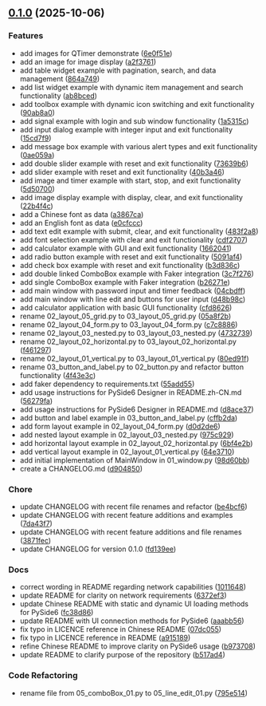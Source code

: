 <!-- insertion marker -->
<a name="0.1.0"></a>

## [0.1.0](https://github.com///compare/bd945dcb49189889f8a9e588a58d1de5fd2b36a5...0.1.0) (2025-10-06)

### Features

- add images for QTimer demonstrate ([6e0f51e](https://github.com///commit/6e0f51e6bd9ad7b2914b9eb41b5a108890fa6101))
- add an image for image display ([a2f3761](https://github.com///commit/a2f376163f5c5facb88e8f72a6b4d28d1f3ea4f2))
- add table widget example with pagination, search, and data management ([864a749](https://github.com///commit/864a7496630fd079688a42a180631ee5f07890c5))
- add list widget example with dynamic item management and search functionality ([ab8bced](https://github.com///commit/ab8bced56ae92524c770e15691e53aed22893afc))
- add toolbox example with dynamic icon switching and exit functionality ([90ab8a0](https://github.com///commit/90ab8a0a497b182b808d69c7f4c218ff0df7d04d))
- add signal example with login and sub window functionality ([1a5315c](https://github.com///commit/1a5315c5380c7a95e287fdf35ee229a365a18ed2))
- add input dialog example with integer input and exit functionality ([15cd7f9](https://github.com///commit/15cd7f906e11457ee872e5adecbcee8ea84556c0))
- add message box example with various alert types and exit functionality ([0ae059a](https://github.com///commit/0ae059a2f8b8f31b077454bb8ef5543826caba83))
- add double slider example with reset and exit functionality ([73639b6](https://github.com///commit/73639b6eb684be67aec62bf1524ca6779233bb17))
- add slider example with reset and exit functionality ([40b3a46](https://github.com///commit/40b3a460f80a6575e45f2315cc18539099937b60))
- add image and timer example with start, stop, and exit functionality ([5d50700](https://github.com///commit/5d50700e6aca4a0350896589db13f13367681cdf))
- add image display example with display, clear, and exit functionality ([22b4f4c](https://github.com///commit/22b4f4c9f559b4f6df96509e79afbc9134ceb46c))
- add a Chinese font as data ([a3867ca](https://github.com///commit/a3867ca8e0c0c6dda854e73693ffa5869df970ca))
- add an English font as data ([e0cfccc](https://github.com///commit/e0cfccc29c1a72329f73102b1ec14f4482985297))
- add text edit example with submit, clear, and exit functionality ([483f2a8](https://github.com///commit/483f2a8504d7e0ad85eac3673313f777598a6c34))
- add font selection example with clear and exit functionality ([cdf2707](https://github.com///commit/cdf2707fccce7cca69308e250adfdd0be3db3313))
- add calculator example with GUI and exit functionality ([1662041](https://github.com///commit/1662041f460d723de0c5e9d6dc15d6e3e742a195))
- add radio button example with reset and exit functionality ([5091af4](https://github.com///commit/5091af4c9761aaa24469f92d8d22b567a8a4056a))
- add check box example with reset and exit functionality ([b3d836c](https://github.com///commit/b3d836cbc80da5e294296f0bde1143a3d874b251))
- add double linked ComboBox example with Faker integration ([3c7f276](https://github.com///commit/3c7f27636cf7158e860f28c25231a997a30fc375))
- add single ComboBox example with Faker integration ([b26271e](https://github.com///commit/b26271e5f45190e5a3952a4124b8a12bad61fe7f))
- add main window with password input and timer feedback ([04cbdff](https://github.com///commit/04cbdff83aebf6f5ed9215f7ef89f9158a00f441))
- add main window with line edit and buttons for user input ([d48b98c](https://github.com///commit/d48b98c95a86c754140a07ac62b40f556921d959))
- add calculator application with basic GUI functionality ([cfd8626](https://github.com///commit/cfd8626f43c437f3abc8ac41281cfdcf040bf30e))
- rename 02_layout_05_grid.py to 03_layout_05_grid.py ([05a8f2b](https://github.com///commit/05a8f2b2871cc1f732e4d5c093d9f39d8f2404ad))
- rename 02_layout_04_form.py to 03_layout_04_form.py ([c7c8886](https://github.com///commit/c7c8886eba3a8b466337f19d5cd9f7230585317b))
- rename 02_layout_03_nested.py to 03_layout_03_nested.py ([4732739](https://github.com///commit/47327393ee9577e73aaab876f10e7dd3a87571e8))
- rename 02_layout_02_horizontal.py to 03_layout_02_horizontal.py ([f461297](https://github.com///commit/f461297510cc73c4e0a5b5960c265705f524ecee))
- rename 02_layout_01_vertical.py to 03_layout_01_vertical.py ([80ed91f](https://github.com///commit/80ed91f8fdf0245fc1958a64ce126eec0199a5ea))
- rename 03_button_and_label.py to 02_button.py and refactor button functionality ([4f43e3c](https://github.com///commit/4f43e3cf4f680680bd99b51777fc718392af0fd3))
- add faker dependency to requirements.txt ([55add55](https://github.com///commit/55add55440f3625b7002949577d36628479fe8da))
- add usage instructions for PySide6 Designer in README.zh-CN.md ([56279fa](https://github.com///commit/56279faead48f97615e0a08b296f3edcbd970d99))
- add usage instructions for PySide6 Designer in README.md ([d8ace37](https://github.com///commit/d8ace379bd82e7a7c22dc67ebc63719628e7f9b6))
- add button and label example in 03_button_and_label.py ([cffb2da](https://github.com///commit/cffb2da7ff97a3aec61cb1873db897fb93cf686d))
- add form layout example in 02_layout_04_form.py ([d0d2de6](https://github.com///commit/d0d2de649a4642df33ef06245f0cdcbe748c7ca8))
- add nested layout example in 02_layout_03_nested.py ([975c929](https://github.com///commit/975c9295e880673f789de15e92d89ec56a0a6a9d))
- add horizontal layout example in 02_layout_02_horizontal.py ([6bf4e2b](https://github.com///commit/6bf4e2b71f51a9851bf1111f6253daf48ce40483))
- add vertical layout example in 02_layout_01_vertical.py ([64e3710](https://github.com///commit/64e371022472d0371af093c76dce1c8815455269))
- add initial implementation of MainWindow in 01_window.py ([98d60bb](https://github.com///commit/98d60bb167ffafaacd40c43036342a9ad4594b34))
- create a CHANGELOG.md ([d904850](https://github.com///commit/d9048503695f15d3a102db9307d87bfc77ae0ae7))

### Chore

- update CHANGELOG with recent file renames and refactor ([be4bcf6](https://github.com///commit/be4bcf6d7dac58070d13eced6716ef4eed2f7042))
- update CHANGELOG with recent feature additions and examples ([7da43f7](https://github.com///commit/7da43f77358f13cbc425b0ff15bc1c09a6c98daf))
- update CHANGELOG with recent feature additions and file renames ([3871fec](https://github.com///commit/3871fec3aeb3b675f9eb7538b12ba471a9746a01))
- update CHANGELOG for version 0.1.0 ([fd139ee](https://github.com///commit/fd139eeda57a3a4d2ec26a12b95709c6322ea1f1))

### Docs

- correct wording in README regarding network capabilities ([1011648](https://github.com///commit/10116489601bbba3ca4f472ff876643cb72b1672))
- update README for clarity on network requirements ([6372ef3](https://github.com///commit/6372ef3bef693c669a3bf625b86716bc078f67b7))
- update Chinese README with static and dynamic UI loading methods for PySide6 ([fc38d86](https://github.com///commit/fc38d864057ef3db14cee2e0b4ed6a7ea2614e3b))
- update README with UI connection methods for PySide6 ([aaabb56](https://github.com///commit/aaabb563d03e9a49601f6dc3a588a669a0dd9205))
- fix typo in LICENCE reference in Chinese README ([07dc055](https://github.com///commit/07dc055c5f96c485eaf67d07902cc0d7087c3154))
- fix typo in LICENCE reference in README ([a915189](https://github.com///commit/a915189613a9268246ae3ba23b7ff12ea01d4d4c))
- refine Chinese README to improve clarity on PySide6 usage ([b973708](https://github.com///commit/b973708e132cd165e4c18d6e2a5d32c67d79e53c))
- update README to clarify purpose of the repository ([b517ad4](https://github.com///commit/b517ad4759f3abac007e788380b90bc3f7c5be62))

### Code Refactoring

- rename file from 05_comboBox_01.py to 05_line_edit_01.py ([795e514](https://github.com///commit/795e514201600f111558fd87d8088d406fa826e0))

